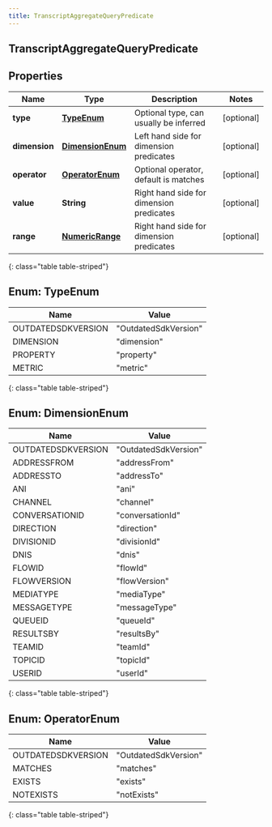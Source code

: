 ```yaml
---
title: TranscriptAggregateQueryPredicate
---
```


## TranscriptAggregateQueryPredicate

## Properties

| Name          | Type                                                     | Description                              | Notes      |
| ------------- | -------------------------------------------------------- | ---------------------------------------- | ---------- |
| **type**      | [**TypeEnum**](#TypeEnum)<!---->                         | Optional type, can usually be inferred   | [optional] |
| **dimension** | [**DimensionEnum**](#DimensionEnum)<!---->               | Left hand side for dimension predicates  | [optional] |
| **operator**  | [**OperatorEnum**](#OperatorEnum)<!---->                 | Optional operator, default is matches    | [optional] |
| **value**     | <!----><!---->**String**<!---->                          | Right hand side for dimension predicates | [optional] |
| **range**     | <!----><!---->[**NumericRange**](NumericRange.md)<!----> | Right hand side for dimension predicates | [optional] |

{: class="table table-striped"}

<a name="TypeEnum"></a>

## Enum: TypeEnum

| Name               | Value                          |
| ------------------ | ------------------------------ |
| OUTDATEDSDKVERSION | &quot;OutdatedSdkVersion&quot; |
| DIMENSION          | &quot;dimension&quot;          |
| PROPERTY           | &quot;property&quot;           |
| METRIC             | &quot;metric&quot;             |

{: class="table table-striped"}

<a name="DimensionEnum"></a>

## Enum: DimensionEnum

| Name               | Value                          |
| ------------------ | ------------------------------ |
| OUTDATEDSDKVERSION | &quot;OutdatedSdkVersion&quot; |
| ADDRESSFROM        | &quot;addressFrom&quot;        |
| ADDRESSTO          | &quot;addressTo&quot;          |
| ANI                | &quot;ani&quot;                |
| CHANNEL            | &quot;channel&quot;            |
| CONVERSATIONID     | &quot;conversationId&quot;     |
| DIRECTION          | &quot;direction&quot;          |
| DIVISIONID         | &quot;divisionId&quot;         |
| DNIS               | &quot;dnis&quot;               |
| FLOWID             | &quot;flowId&quot;             |
| FLOWVERSION        | &quot;flowVersion&quot;        |
| MEDIATYPE          | &quot;mediaType&quot;          |
| MESSAGETYPE        | &quot;messageType&quot;        |
| QUEUEID            | &quot;queueId&quot;            |
| RESULTSBY          | &quot;resultsBy&quot;          |
| TEAMID             | &quot;teamId&quot;             |
| TOPICID            | &quot;topicId&quot;            |
| USERID             | &quot;userId&quot;             |

{: class="table table-striped"}

<a name="OperatorEnum"></a>

## Enum: OperatorEnum

| Name               | Value                          |
| ------------------ | ------------------------------ |
| OUTDATEDSDKVERSION | &quot;OutdatedSdkVersion&quot; |
| MATCHES            | &quot;matches&quot;            |
| EXISTS             | &quot;exists&quot;             |
| NOTEXISTS          | &quot;notExists&quot;          |

{: class="table table-striped"}
